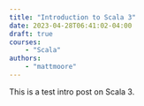 ```yaml
---
title: "Introduction to Scala 3"
date: 2023-04-28T06:41:02-04:00
draft: true
courses:
    - "Scala"
authors:
    - "mattmoore"
---
```


This is a test intro post on Scala 3.